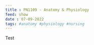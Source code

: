 ```yaml
---
title : PN1109 - Anatomy & Physiology
feed: show
date : 07-09-2022
tags: #anatomy #physiology #nursing
---
```


Test

